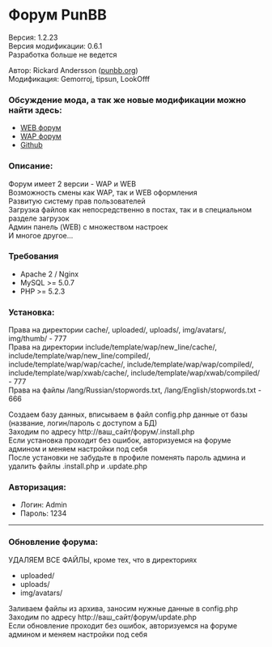 # Форум PunBB
Версия: 1.2.23  
Версия модификации: 0.6.1  
Разработка больше не ведется  

Автор: Rickard Andersson ([punbb.org](http://punbb.org/))  
Модификация: Gemorroj, tipsun, LookOfff  

### Обсуждение мода, а так же новые модификации можно найти здесь:
* [WEB форум](http://forum.wapinet.ru/viewtopic.php?id=69)
* [WAP форум](http://forum.wapinet.ru/wap/viewtopic.php?id=69)
* [Github](https://github.com/Gemorroj/punbb-mod)



### Описание:
Форум имеет 2 версии - WAP и WEB  
Возможность смены как WAP, так и WEB оформления  
Развитую систему прав пользователей  
Загрузка файлов как непосредственно в постах, так и в специальном разделе загрузок  
Админ панель (WEB) с множеством настроек  
И многое другое...  

### Требования
* Apache 2 / Nginx
* MySQL >= 5.0.7
* PHP >= 5.2.3

### Установка:
Права на директории cache/, uploaded/, uploads/, img/avatars/, img/thumb/ - 777  
Права на директории include/template/wap/new_line/cache/, include/template/wap/new_line/compiled/, include/template/wap/wap/cache/, include/template/wap/wap/compiled/, include/template/wap/xwab/cache/, include/template/wap/xwab/compiled/ - 777  
Права на файлы /lang/Russian/stopwords.txt, /lang/English/stopwords.txt - 666

Создаем базу данных, вписываем в файл config.php данные от базы (название, логин/пароль с доступом а БД)  
Заходим по адресу http://ваш_сайт/форум/.install.php  
Если установка проходит без ошибок, авторизуемся на форуме админом и меняем настройки под себя  
После установки не забудьте в профиле поменять пароль админа и удалить файлы .install.php и .update.php  

### Авторизация:
* Логин: Admin
* Пароль: 1234

------------
### Обновление форума:

УДАЛЯЕМ ВСЕ ФАЙЛЫ, кроме тех, что в директориях
- uploaded/
- uploads/
- img/avatars/

Заливаем файлы из архива, заносим нужные данные в config.php  
Заходим по адресу http://ваш_сайт/форум/update.php  
Если обновление проходит без ошибок, авторизуемся на форуме админом и меняем настройки под себя  
